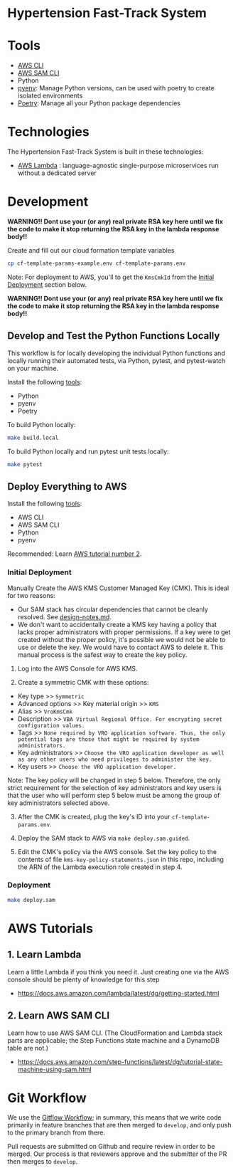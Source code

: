 # Hypertension Fast-Track System

# Tools

- [AWS CLI](https://docs.aws.amazon.com/cli/latest/userguide/cli-chap-install.html)
- [AWS SAM CLI](https://docs.aws.amazon.com/serverless-application-model/latest/developerguide/serverless-sam-cli-install.html)
- Python
- [pyenv](https://github.com/pyenv/pyenv): Manage Python versions, can be used with poetry to create isolated environments
- [Poetry](https://python-poetry.org/): Manage all your Python package dependencies

# Technologies

The Hypertension Fast-Track System is built in these technologies:

- [AWS Lambda](https://aws.amazon.com/lambda/) : language-agnostic single-purpose microservices run without a dedicated server

# Development

**WARNING!! Dont use your (or any) real private RSA key here until we fix the code to make it stop returning the RSA key in the lambda response body!!**

Create and fill out our cloud formation template variables
```sh
cp cf-template-params-example.env cf-template-params.env
```

Note: For deployment to AWS, you'll to get the `KmsCmkId` from the [Initial Deployment](#initial-deployment) section below.

**WARNING!! Dont use your (or any) real private RSA key here until we fix the code to make it stop returning the RSA key in the lambda response body!!**

## Develop and Test the Python Functions Locally

This workflow is for locally developing the individual Python functions and locally running their automated tests, via Python, pytest, and pytest-watch on your machine.

Install the following [tools](#Tools):
- Python
- pyenv
- Poetry

To build Python locally:
```sh
make build.local
```

To build Python locally and run pytest unit tests locally:
```sh
make pytest
```

## Deploy Everything to AWS

Install the following [tools](#Tools):
- AWS CLI
- AWS SAM CLI
- Python
- pyenv

Recommended: Learn [AWS tutorial number 2](#AWS-Tutorials).

### Initial Deployment

Manually Create the AWS KMS Customer Managed Key (CMK). This is ideal for two reasons:

- Our SAM stack has circular dependencies that cannot be cleanly resolved. See [design-notes.md](docs/design-notes.md).
- We don't want to accidentally create a KMS key having a policy that lacks proper administrators with proper permissions. If a key were to get created without the proper policy, it's possible we would not be able to use or delete the key. We would have to contact AWS to delete it. This manual process is the safest way to create the key policy.

1. Log into the AWS Console for AWS KMS.

2. Create a symmetric CMK with these options:
- Key type >> `Symmetric`
- Advanced options >> Key material origin >> `KMS`
- Alias >> `VroKmsCmk`
- Description >> `VBA Virtual Regional Office. For encrypting secret configuration values.`
- Tags >> `None required by VRO application software. Thus, the only potential tags are those that might be required by system administrators.`
- Key administrators >> `Choose the VRO application developer as well as any other users who need privileges to administer the key.`
- Key users >> `Choose the VRO application developer.`

Note: The key policy will be changed in step 5 below. Therefore, the only strict requirement for the selection of key administrators and key users is that the user who will perform step 5 below must be among the group of key administrators selected above.

3. After the CMK is created, plug the key's ID into your `cf-template-params.env`.

4. Deploy the SAM stack to AWS via `make deploy.sam.guided`.

5. Edit the CMK's policy via the AWS console. Set the key policy to the contents of file `kms-key-policy-statements.json` in this repo, including the ARN of the Lambda execution role created in step 4.

### Deployment

```sh
make deploy.sam
```

# AWS Tutorials

## 1. Learn Lambda

Learn a little Lambda if you think you need it. Just creating one via the AWS console should be plenty of knowledge for this step
- https://docs.aws.amazon.com/lambda/latest/dg/getting-started.html

## 2. Learn AWS SAM CLI

Learn how to use AWS SAM CLI. (The CloudFormation and Lambda stack parts are applicable; the Step Functions state machine and a DynamoDB table are not.)
- https://docs.aws.amazon.com/step-functions/latest/dg/tutorial-state-machine-using-sam.html

# Git Workflow
We use the [Gitflow Workflow](https://www.atlassian.com/git/tutorials/comparing-workflows/gitflow-workflow); in summary, this means that we write code primarily in feature branches that are then merged to `develop`, and only push to the primary branch from there.

Pull requests are submitted on Github and require review in order to be merged. Our process is that reviewers approve and the submitter of the PR then merges to `develop`.
